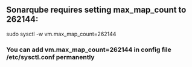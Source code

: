 ## Sonarqube requires setting max_map_count to 262144:
sudo sysctl -w vm.max_map_count=262144
### You can add **vm.max_map_count=262144** in config file /etc/sysctl.conf permanently
